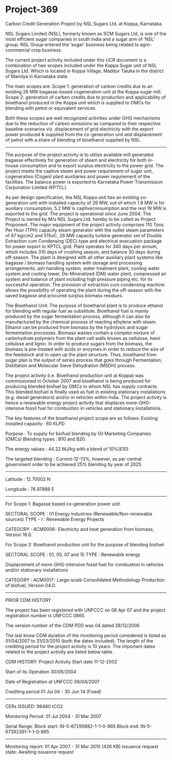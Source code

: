 # Project-369
Carbon Credit Generation Project by NSL Sugars Ltd. at Koppa, Karnataka.

NSL Sugars Limited (NSL), formerly known as SCM Sugars Ltd, is one of the most efficient sugar
companies in south India and a sugar arm of ‘NSL’ group. NSL Group entered the ‘sugar’ business
being related to agro- commercial crop business.

The current project activity included under this UCR document is a combination of two scopes
included under the Koppa Sugar unit of NSL Sugars Ltd. Which is located in Koppa Village,
Maddur Taluka in the district of Mandya in Karnataka state.

The main scopes are:
Scope 1: generation of carbon credits due to an existing 26 MW bagasse-based cogeneration unit at the Koppa sugar mill.
Scope 2: generation of carbon credits due to production and applicability of bioethanol
produced in the Koppa unit which is supplied to OMCs for blending with petrol or
equivalent services.

Both these scopes are well recognized activities under GHG mechanisms due to the reduction of
carbon emissions as compared to their respective baseline scenarios viz. displacement of grid
electricity with the export power produced & supplied from the co-generation unit and displacement
of petrol with a share of blending of bioethanol supplied by NSL.
_____________
The purpose of the project activity is to utilize available mill generated bagasse effectively for
generation of steam and electricity for both in-house consumption and to export surplus electricity
to the power grid. The project meets the captive steam and power requirement of sugar unit, cogeneration (Cogen) plant auxiliaries and power requirement of the facilities. The balance power is
exported to Karnataka Power Transmission Corporation Limited (KPTCL).

As per design specification, the NSL Koppa unit has an existing co-generation unit with installed
capacity of 26 MW, out of which 1.8 MW is for auxiliary consumption, 5.2 MW is captiveconsumption and the rest 19 MW is exported to the grid. The project is operational since June 2004.
The Project is owned by M/s NSL Sugars Ltd. hereby to be called as Project Proponent.
The major equipment of the project activity comprises 110 Tons Per Hour (TPH) capacity steam
generator with the outlet steam parameters of 87 kg/cm2 and 515oC, 26 MW capacity turbine
generator set of Double Extraction cum Condensing (DEC) type and electrical evacuation package
for power export to KPTCL grid. Plant operates for 340 days per annum, which includes 310 days
of crushing season, and balance 30 days during off-season. The plant is designed with all other
auxiliary plant systems like bagasse / biomass handling system with storage and processing
arrangements, ash handling system, water treatment plant, cooling water system and cooling tower,
De-Mineralized (DM) water plant, compressed air system and balance of plant including high
pressure piping etc. for its successful operation. The provision of extraction cum condensing
machine allows the possibility of operating the plant during the off-season with the saved bagasse
and procured surplus biomass residues.


The Bioethanol Unit:
The purpose of bioethanol plant is to produce ethanol for blending with regular fuel as substitute.
Bioethanol fuel is mainly produced by the sugar fermentation process, although it can also be
manufactured by the chemical process of reacting ethylene with steam. Ethanol can be produced
from biomass by the hydrolysis and sugar fermentation processes. Biomass wastes contain a
complex mixture of carbohydrate polymers from the plant cell walls known as cellulose, hemi
cellulose and lignin. In order to produce sugars from the biomass, the biomass is pre-treated with
acids or enzymes in order to reduce the size of the feedstock and to open up the plant structure.
Thus, bioethanol from sugar plan is the output of series process that goes through Fermentation,
Distillation and Molecular Sieve Dehydration (MSDH) process.

The project activity (i.e. Bioethanol production unit at Koppa) was commissioned in October 2007
and bioethanol is being produced for producing blended biofuel by OMCs to whom NSL has supply
contracts. This blended biofuel is finally used as fuel in existing stationary installations (e.g. diesel
generators) and/or in vehicles within India. The project activity is hence a renewable energy project
activity that displaces more-GHG-intensive fossil fuel for combustion in vehicles and stationary
installations.

The key features of the bioethanol project scope are as follows:
Existing installed capacity : 60 KLPD

Purpose : To supply for biofuel blending by Oil Marketing Companies (OMCs)
Blending types : B10 and B20.

The energy values : 44.22 MJ/kg with a blend of 10%(E10)

The targeted blending : Current-12-13%, however, as per central government order to be
achieved 25% blending by year of 2025.
____________________
Latitude : 12.70002 N

Longitude : 76.97888 E
________________
For Scope 1: Bagasse based co-generation power unit.

SECTORAL SCOPE : 01 Energy industries (Renewable/Non-renewable sources)
TYPE - I : Renewable Energy Projects

CATEGORY : ACM0006- Electricity and heat generation from biomass,
Version 16.0.

For Scope 2: Bioethanol production unit for the purpose of blending biofuel

SECTORAL SCOPE : 01, 05, 07 and 15
TYPE : Renewable energy

Displacement of more-GHG-intensive fossil fuel for combustion in
vehicles and/or stationary installations

CATEGORY : ACM0017- Large-scale Consolidated Methodology Production of
biofuel, Version 04.0.

_____________
PRIOR CDM HISTORY

The project has been registered with UNFCCC on 08 Apr 07 and the project registration number is UNFCCC 0865.

The version number of the CDM PDD was 04 dated 28/12/2006

The last know CDM duration of the monitoring period considered is listed as 01/04/2007 to 31/03/2010 (both the dates included). The length of the crediting period
for the project activity is 10 years. The important dates related to the project activity are listed below table.

CDM HISTORY:
Project Activity Start date 11-12-2002

Start of its Operation 30/06/2004

Date of Registration at UNFCCC 08/04/2007

Crediting period 01 Jul 04 - 30 Jun 14 (Fixed)
__________________
CERs ISSUED: 96480 tCO2

Monitoring Period: 01 Jul 2004 - 31 Mar 2007 

Serial Range: Block start: IN-5-67295882-1-1-0-865      Block end: IN-5-67392361-1-1-0-865
_________________



Monitoring report: 01 Apr 2007 - 31 Mar 2010 (426 KB)
Issuance request state: Awaiting issuance request
